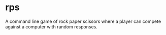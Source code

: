 # rps
A command line game of rock paper scissors where a player can compete against a computer with random responses.

